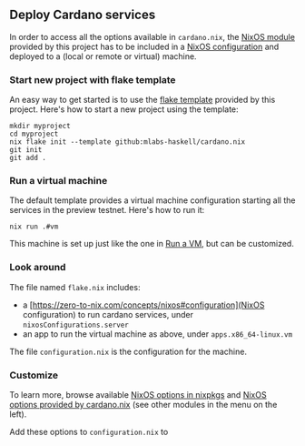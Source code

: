 ## Deploy Cardano services

In order to access all the options available in `cardano.nix`, the [NixOS module](https://zero-to-nix.com/concepts/nixos#modules) provided by this project has to be included in a [NixOS configuration](https://zero-to-nix.com/concepts/nixos#configuration) and deployed to a (local or remote or virtual) machine.

### Start new project with flake template

An easy way to get started is to use the [flake template](https://zero-to-nix.com/concepts/flakes#templates) provided by this project. Here's how to start a new project using the template:

```
mkdir myproject
cd myproject
nix flake init --template github:mlabs-haskell/cardano.nix
git init
git add .
```

### Run a virtual machine

The default template provides a virtual machine configuration starting all the services in the preview testnet. Here's how to run it:

`nix run .#vm`

This machine is set up just like the one in [Run a VM](../vm), but can be customized.

### Look around

The file named `flake.nix` includes:

- a [https://zero-to-nix.com/concepts/nixos#configuration](NixOS configuration) to run cardano services, under `nixosConfigurations.server`
- an app to run the virtual machine as above, under `apps.x86_64-linux.vm`

The file `configuration.nix` is the configuration for the machine.

### Customize

To learn more, browse available [NixOS options in nixpkgs](https://search.nixos.org/options) and [NixOS options provided by cardano.nix](../../reference/module-options/cardano/) (see other modules in the menu on the left).

Add these options to `configuration.nix` to

###
